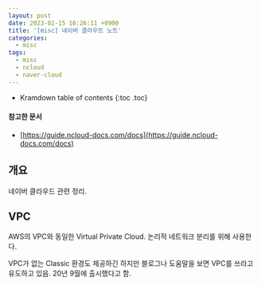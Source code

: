 ```yaml
---
layout: post
date: 2023-02-15 16:26:11 +0900
title: '[misc] 네이버 클라우트 노트'
categories:
  - misc
tags:
  - misc
  - ncloud
  - naver-cloud
---
```


* Kramdown table of contents
{:toc .toc}

#### 참고한 문서

- [https://guide.ncloud-docs.com/docs](https://guide.ncloud-docs.com/docs)


## 개요

네이버 클라우드 관련 정리.


## VPC

AWS의 VPC와 동일한 Virtual Private Cloud. 논리적 네트워크 분리를 위해 사용한다.

VPC가 없는 Classic 환경도 제공하긴 하지만 블로그나 도움말을 보면 VPC를 쓰라고 유도하고 있음. 20년 9월에 출시했다고 함.

